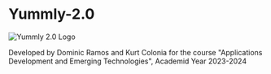 # Yummly-2.0

![Yummly 2.0 Logo](https://i.imgur.com/kEg0N2O.png)

Developed by Dominic Ramos and Kurt Colonia for the course "Applications Development and Emerging Technologies", Academid Year 2023-2024
